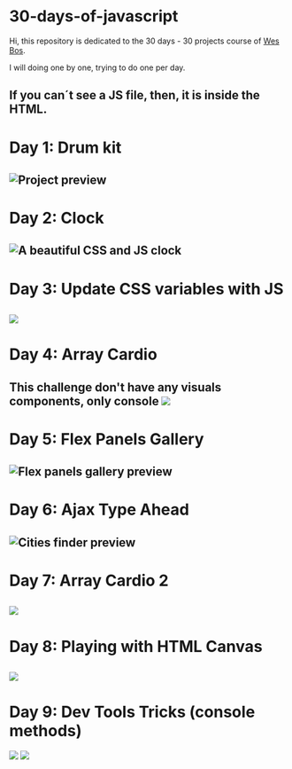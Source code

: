 # 30-days-of-javascript

Hi, this repository is dedicated to the 30 days - 30 projects course of [Wes Bos](https://javascript30.com/).

I will doing one by one, trying to do one per day.

**If you can´t see a JS file, then, it is inside the HTML.**
---
# Day 1: Drum kit
![Project preview](https://i.imgur.com/Lv1w5BQ.png)
---
# Day 2: Clock
![A beautiful CSS and JS clock](https://i.imgur.com/5lkfpLD.png)
---
# Day 3: Update CSS variables with JS
![](https://i.imgur.com/po27mBE.png)
---
# Day 4: Array Cardio
This challenge don't have any visuals components, only console
![](https://i.imgur.com/bIEJ2fT.png)
--
# Day 5: Flex Panels Gallery
![Flex panels gallery preview](https://i.imgur.com/vOIHAAA.jpeg)
---
# Day 6: Ajax Type Ahead
![Cities finder preview](https://i.imgur.com/SANudM5.png)
---
# Day 7: Array Cardio 2
![](https://i.imgur.com/VrzrQPH.png)
---
# Day 8: Playing with HTML Canvas
![](https://i.imgur.com/6z8LXEK.png)
---
# Day 9: Dev Tools Tricks (console methods)
![](https://i.imgur.com/0vrPUyU.png)
![](https://i.imgur.com/W7pAc57.png)